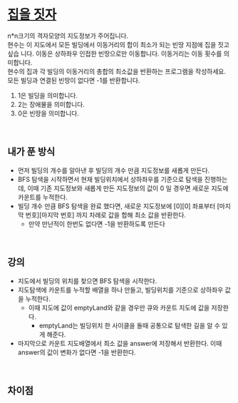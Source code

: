 # [집을 짓자](https://github.com/malvr00/Java-algorithm/blob/master/lecture2/stap7/stap7-5/src/Main.java)
n*n크기의 격자모양의 지도정보가 주어집니다.<br/> 
현수는 이 지도에서 모든 빌딩에서 이동거리의 합이 최소가 되는 빈땅 지점에 집을 짓고 싶습 니다. 이동은 상하좌우 인접한 빈땅으로만 이동합니다. 이동거리는 이동 횟수를 의미합니다.<br/>
현수의 집과 각 빌딩의 이동거리의 총합의 최소값을 반환하는 프로그램을 작성하세요.<br/>
모든 빌딩과 연결된 빈땅이 없다면 -1를 반환합니다.<br/>
1) 1은 빌딩을 의미합니다.
2) 2는 장애물을 의미합니다.
3) 0은 빈땅을 의미합니다.
<br/>

## 내가 푼 방식
- 먼저 빌딩의 개수를 알아낸 후 빌딩의 개수 만큼 지도정보를 새롭게 만든다.
- BFS 탐색을 시작하면서 현재 빌딩위치에서 상하좌우를 기준으로 탐색을 진행하는데, 이때 기존 지도정보와 새롭게 만든 지도정보의 값이 0 일 경우면 새로운 지도에 카운트를 누적한다.
- 빌딩 개수 만큼 BFS 탐색을 완료 했다면, 새로운 지도정보에 [0][0] 좌표부터 [마지막 번호][마지막 번호] 까지 차례로 값을 합해 최소 값을 반환한다.
  - 만약 만난적이 한번도 없다면 -1을 반환하도록 만든다


<br/>

## 강의
- 지도에서 빌딩의 위치를 찾으면 BFS 탐색을 시작한다.
- 지도탐색에 카운트를 누적할 배열을 하나 만들고, 빌딩위치를 기준으로 상하좌우 값을 누적한다.
  - 이때 지도에 값이 emptyLand와 같을 경우만 큐와 카운트 지도에 값을 저장한다.
    - emptyLand는 빌딩위치 한 사이클을 돌때 공통으로 탐색한 길을 알 수 있게 해준다.
- 마지막으로 카운트 지도배열에서 최소 값을 answer에 저장해서 반환한다. 이때 answer의 값이 변화가 없다면 -1을 반환한다.

<br/>

## 차이점
